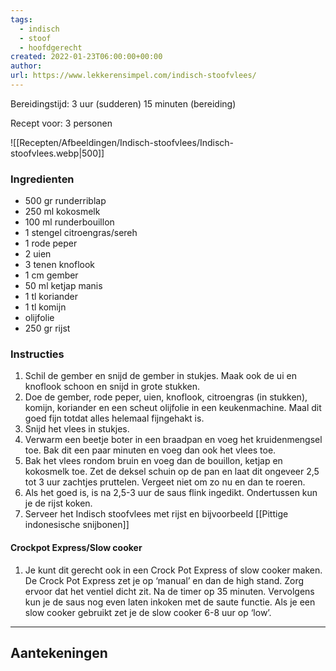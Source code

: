 ```yaml
---
tags:
  - indisch
  - stoof
  - hoofdgerecht
created: 2022-01-23T06:00:00+00:00
author: 
url: https://www.lekkerensimpel.com/indisch-stoofvlees/
---
```

Bereidingstijd: 3 uur (sudderen) 15 minuten (bereiding)

Recept voor: 3 personen

![[Recepten/Afbeeldingen/Indisch-stoofvlees/Indisch-stoofvlees.webp|500]]

### Ingredienten

- 500 gr runderriblap
- 250 ml kokosmelk
- 100 ml runderbouillon
- 1  stengel citroengras/sereh
- 1  rode peper
- 2  uien
- 3 tenen knoflook
- 1 cm gember
- 50 ml ketjap manis
- 1 tl koriander
- 1 tl komijn
- olijfolie
- 250 gr rijst

### Instructies

1. Schil de gember en snijd de gember in stukjes. Maak ook de ui en knoflook schoon en snijd in grote stukken.
2. Doe de gember, rode peper, uien, knoflook, citroengras (in stukken), komijn, koriander en een scheut olijfolie in een keukenmachine. Maal dit goed fijn totdat alles helemaal fijngehakt is.
3. Snijd het vlees in stukjes.
4. Verwarm een beetje boter in een braadpan en voeg het kruidenmengsel toe. Bak dit een paar minuten en voeg dan ook het vlees toe.
5. Bak het vlees rondom bruin en voeg dan de bouillon, ketjap en kokosmelk toe. Zet de deksel schuin op de pan en laat dit ongeveer 2,5 tot 3 uur zachtjes pruttelen. Vergeet niet om zo nu en dan te roeren.
6. Als het goed is, is na 2,5-3 uur de saus flink ingedikt. Ondertussen kun je de rijst koken.
7. Serveer het Indisch stoofvlees met rijst en bijvoorbeeld [[Pittige indonesische snijbonen]]
#### Crockpot Express/Slow cooker
1. Je kunt dit gerecht ook in een Crock Pot Express of slow cooker maken. De Crock Pot Express zet je op ‘manual’ en dan de high stand. Zorg ervoor dat het ventiel dicht zit. Na de timer op 35 minuten. Vervolgens kun je de saus nog even laten inkoken met de saute functie. Als je een slow cooker gebruikt zet je de slow cooker 6-8 uur op ‘low’.

-----

## Aantekeningen
